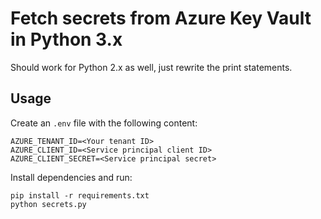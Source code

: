 # Fetch secrets from Azure Key Vault in Python 3.x

Should work for Python 2.x as well, just rewrite the print statements.

## Usage

Create an `.env` file with the following content:

```
AZURE_TENANT_ID=<Your tenant ID>
AZURE_CLIENT_ID=<Service principal client ID>
AZURE_CLIENT_SECRET=<Service principal secret>
```

Install dependencies and run:
```
pip install -r requirements.txt
python secrets.py
```